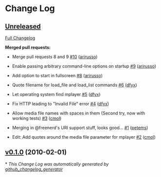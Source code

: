 # Change Log

## [Unreleased](https://github.com/petems/mplayer-ruby/tree/HEAD)

[Full Changelog](https://github.com/petems/mplayer-ruby/compare/v0.1.0...HEAD)

**Merged pull requests:**

- Merge pull requests 8 and 9 [\#10](https://github.com/petems/mplayer-ruby/pull/10) ([arirusso](https://github.com/arirusso))

- Enable passing arbitrary command-line options on startup [\#9](https://github.com/petems/mplayer-ruby/pull/9) ([arirusso](https://github.com/arirusso))

- Add option to start in fullscreen [\#8](https://github.com/petems/mplayer-ruby/pull/8) ([arirusso](https://github.com/arirusso))

- Quote filename for load\_file and load\_list commands [\#6](https://github.com/petems/mplayer-ruby/pull/6) ([dfyx](https://github.com/dfyx))

- Let operating system find mplayer [\#5](https://github.com/petems/mplayer-ruby/pull/5) ([dfyx](https://github.com/dfyx))

- Fix HTTP leading to "Invalid File" error [\#4](https://github.com/petems/mplayer-ruby/pull/4) ([dfyx](https://github.com/dfyx))

- Allow media file names with spaces in them \(Second try, now with working tests\) [\#3](https://github.com/petems/mplayer-ruby/pull/3) ([cmol](https://github.com/cmol))

- Merging in @freenerd's URI support stuff, looks good... [\#1](https://github.com/petems/mplayer-ruby/pull/1) ([petems](https://github.com/petems))

- Edit: Add quotes around the media file parameter for mplayer [\#2](https://github.com/petems/mplayer-ruby/pull/2) ([cmol](https://github.com/cmol))

## [v0.1.0](https://github.com/petems/mplayer-ruby/tree/v0.1.0) (2010-02-01)



\* *This Change Log was automatically generated by [github_changelog_generator](https://github.com/skywinder/Github-Changelog-Generator)*